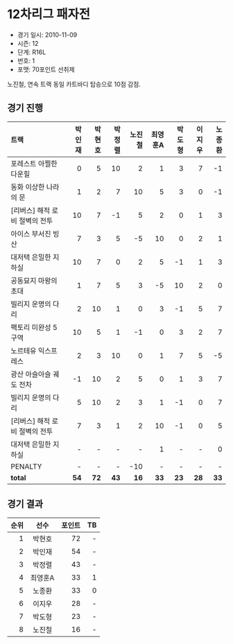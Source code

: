 # 12차리그 패자전

- 경기 일시: 2010-11-09
- 시즌: 12
- 단계: R16L
- 번호: 1
- 포맷: 70포인트 선취제



노진철, 연속 트랙 동일 카트바디 탑승으로 10점 감점.

## 경기 진행

| 트랙 | 박인재 | 박현호 | 박정렬 | 노진철 | 최영훈A | 박도형 | 이지우 | 노종환 |
|:---|---:|---:|---:|---:|---:|---:|---:|---:|
| 포레스트 아찔한 다운힐 | 0 | 5 | 10 | 2 | 1 | 3 | 7 | -1 |
| 동화 이상한 나라의 문 | 1 | 2 | 7 | 10 | 5 | 3 | 0 | -1 |
| [리버스] 해적 로비 절벽의 전투 | 10 | 7 | -1 | 5 | 2 | 0 | 1 | 3 |
| 아이스 부서진 빙산 | 7 | 3 | 5 | -5 | 10 | 0 | 2 | 1 |
| 대저택 은밀한 지하실 | 10 | 7 | 0 | 2 | 5 | -1 | 1 | 3 |
| 공동묘지 마왕의 초대 | 1 | 7 | 5 | 3 | -5 | 10 | 2 | 0 |
| 빌리지 운명의 다리 | 2 | 10 | 1 | 0 | 3 | -1 | 5 | 7 |
| 팩토리 미완성 5구역 | 10 | 5 | 1 | -1 | 0 | 3 | 2 | 7 |
| 노르테유 익스프레스 | 2 | 3 | 10 | 0 | 1 | 7 | 5 | -5 |
| 광산 아슬아슬 궤도 전차 | -1 | 10 | 2 | 5 | 0 | 1 | 3 | 7 |
| 빌리지 운명의 다리 | 5 | 10 | 2 | 3 | 1 | -1 | 0 | 7 |
| [리버스] 해적 로비 절벽의 전투 | 7 | 3 | 1 | 2 | 10 | -1 | 0 | 5 |
| 대저택 은밀한 지하실 | - | - | - | - | 1 | - | - | 0 |
| PENALTY | - | - | - | -10 | - | - | - | - |
| __total__ | __54__ | __72__ | __43__ | __16__ | __33__ | __23__ | __28__ | __33__ |




## 경기 결과

| 순위 | 선수 | 포인트 | TB |
|---:|:---:|---:|---:|
| 1 | 박현호 | 72 | - |
| 2 | 박인재 | 54 | - |
| 3 | 박정렬 | 43 | - |
| 4 | 최영훈A | 33 | 1 |
| 5 | 노종환 | 33 | 0 |
| 6 | 이지우 | 28 | - |
| 7 | 박도형 | 23 | - |
| 8 | 노진철 | 16 | - |

